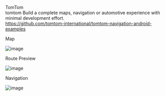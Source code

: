 TomTom  
tomtom Build a complete maps, navigation or automotive experience with minimal development effort.  
https://github.com/tomtom-international/tomtom-navigation-android-examples 
  


Map  
  
![image](https://github.com/miyachun/tomtom-navigation/blob/main/demo01.png)  
  
Route Preview  
  
![image](https://github.com/miyachun/tomtom-navigation/blob/main/demo02.png)  
  
Navigation  
  
![image](https://github.com/miyachun/tomtom-navigation/blob/main/demo03.png)  


